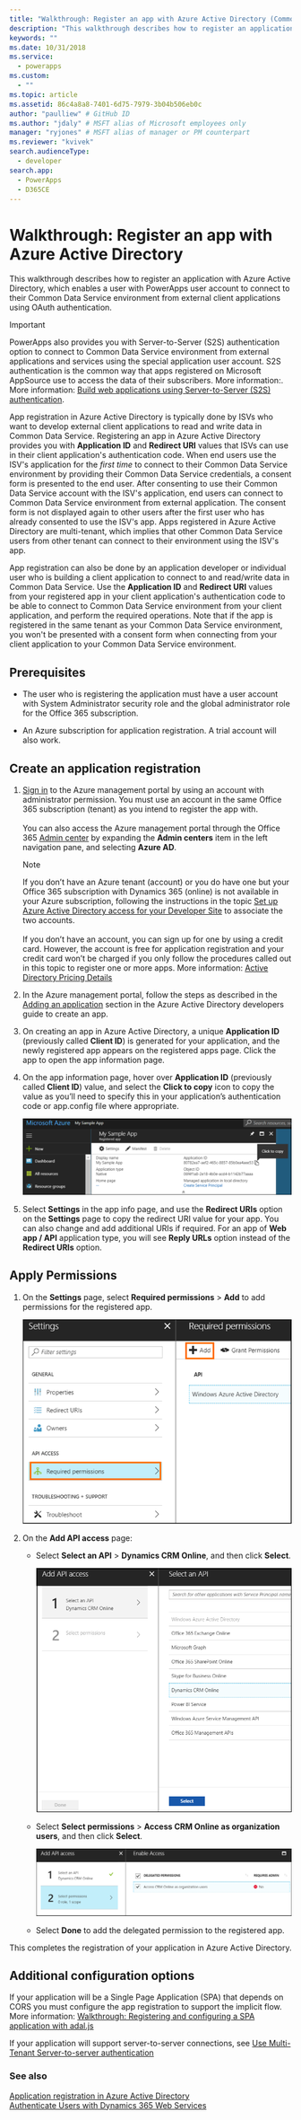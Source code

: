 ```yaml
---
title: "Walkthrough: Register an app with Azure Active Directory (Common Data Service) | Microsoft Docs"
description: "This walkthrough describes how to register an application with Azure Active Directory so that it can connect to the Common Data Service environment, authenticate using OAuth, and access the web services."
keywords: ""
ms.date: 10/31/2018
ms.service:
  - powerapps
ms.custom:
  - ""
ms.topic: article
ms.assetid: 86c4a8a8-7401-6d75-7979-3b04b506eb0c
author: "paulliew" # GitHub ID
ms.author: "jdaly" # MSFT alias of Microsoft employees only
manager: "ryjones" # MSFT alias of manager or PM counterpart
ms.reviewer: "kvivek"
search.audienceType: 
  - developer
search.app: 
  - PowerApps
  - D365CE
---
```


# Walkthrough: Register an app with Azure Active Directory

This walkthrough describes how to register an application with Azure Active Directory, which enables a user with PowerApps user account to connect to their Common Data Service environment from external client applications using OAuth authentication.

> [!IMPORTANT]
> PowerApps also provides you with Server-to-Server (S2S) authentication option to connect to Common Data Service environment from external applications and services using the special application user account. S2S authentication is the common way that apps registered on Microsoft AppSource use to access the data of their subscribers. More information:. More information: [Build web applications using Server-to-Server (S2S) authentication](build-web-applications-server-server-s2s-authentication.md).


App registration in Azure Active Directory is typically done by ISVs who want to develop external client applications to read and write data in Common Data Service. Registering an app in Azure Active Directory provides you with **Application ID** and **Redirect URI** values that ISVs can use in their client application's authentication code. When end users use the ISV's application for the *first time* to connect to their Common Data Service environment by providing their Common Data Service credentials, a consent form is presented to the end user. After consenting to use their Common Data Service account with the ISV's application, end users can connect to Common Data Service environment from external application. The consent form is not displayed again to other users after the first user who has already consented to use the ISV's app. Apps registered in Azure Active Directory are multi-tenant, which implies that other Common Data Service users from other tenant can connect to their environment using the ISV's app. 

App registration can also be done by an application developer or individual user who is building a client application to connect to and read/write data in Common Data Service. Use the **Application ID** and **Redirect URI** values from your registered app in your client application's authentication code to be able to connect to Common Data Service environment from your client application, and perform the required operations. Note that if the app is registered in the same tenant as your Common Data Service environment, you won't be presented with a consent form when connecting from your client application to your Common Data Service environment.

## Prerequisites  
-   The user who is registering the application must have a user account with System Administrator security role and the global administrator role for the Office 365 subscription.  
  
-   An Azure subscription for application registration. A trial account will also work.  
  
    

## Create an application registration 
  
1.  [Sign in](http://manage.windowsazure.com) to the Azure management portal by using an account with administrator permission. You must use an account in the same Office 365 subscription (tenant) as you intend to register the app with.<br><br> You can also access the Azure management portal through the Office 365 [Admin center](https://portal.office.com/adminportal) by expanding the **Admin centers** item in the left navigation pane, and selecting **Azure AD**.  
  
    > [!NOTE]
    > If you don’t have an Azure tenant (account) or you do have one but your Office 365 subscription with Dynamics 365 (online) is not available in your Azure subscription, following the instructions in the topic [Set up Azure Active Directory access for your Developer Site](https://docs.microsoft.com/office/developer-program/office-365-developer-program) to associate the two accounts.<br><br> If you don’t have an account, you can sign up for one by using a credit card. However, the account is free for application registration and your credit card won’t be charged if you only follow the procedures called out in this topic to register one or more apps. More information: [Active Directory Pricing Details](http://azure.microsoft.com/pricing/details/active-directory/)  
  
1. In the Azure management portal, follow the steps as described in the [Adding an application](https://docs.microsoft.com/azure/active-directory/develop/active-directory-integrating-applications#adding-an-application) section in the Azure Active Directory developers guide to create an app. 
  
1. On creating an app in Azure Active Directory, a unique **Application ID** (previously called **Client ID**) is generated for your application, and the newly registered app appears on the registered apps page. Click the app to open the app information page.

1. On the app information page, hover over **Application ID** (previously called **Client ID**) value, and select the **Click to copy** icon to copy the value as you’ll need to specify this in your application’s authentication code or app.config file where appropriate.

    ![Copy application ID](media/Azure-copy-app-id.png "Copy application ID")
  
1. Select **Settings** in the app info page, and use the **Redirect URIs** option on the **Settings** page to copy the redirect URI value for your app. You can also change and add additional URIs if required. For an app of **Web app / API** application type, you will see **Reply URLs** option instead of the **Redirect URIs** option.

## Apply Permissions

1. On the **Settings** page, select **Required permissions** > **Add** to add permissions for the registered app.

    ![Add app permission](media/Azure-add-app-permission.png "Add app permission")
  
1. On the **Add API access** page:
    - Select **Select an API** > **Dynamics CRM Online**, and then click **Select**.

      ![Add app permission](media/Azure-add-api-access.png "Add app permission")  
   
    - Select **Select permissions** > **Access CRM Online as organization users**, and then click **Select**.
  
      ![Add delegated permission](media/azure-add-permission.PNG "Add delegated permission")  

    - Select **Done** to add the delegated permission to the registered app.

This completes the registration of your application in Azure Active Directory.

## Additional configuration options

If your application will be a Single Page Application (SPA) that depends on CORS you must configure the app registration to support the implicit flow. 
More information: [Walkthrough: Registering and configuring a SPA application with adal.js](walkthrough-registering-configuring-simplespa-application-adal-js.md)

If your application will support server-to-server connections, see [Use Multi-Tenant Server-to-server authentication](use-multi-tenant-server-server-authentication.md)

  
### See also  
 [Application registration in Azure Active Directory](https://docs.microsoft.com/azure/active-directory/develop/active-directory-integrating-applications)    
 [Authenticate Users with Dynamics 365 Web Services](authentication.md)